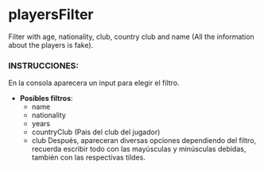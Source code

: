 # playersFilter
Filter with age, nationality, club, country club and name (All the information about the players is fake). 

### INSTRUCCIONES: 
En la consola aparecera un input para elegir el filtro. 
- **Posibles filtros**:
  -   name
  -   nationality
  -   years
  -   countryClub (Pais del club del jugador)
  -   club
Después, apareceran diversas opciones dependiendo del filtro, recuerda escribir todo con las mayúsculas y minúsculas debidas, también con las respectivas tildes. 
